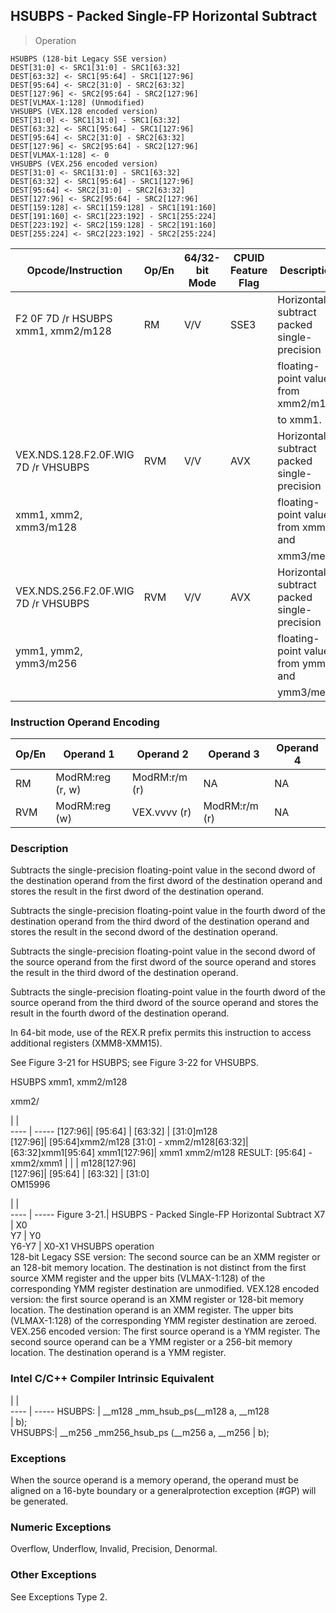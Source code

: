 ## HSUBPS - Packed Single-FP Horizontal Subtract

> Operation

``` slim
HSUBPS (128-bit Legacy SSE version)
DEST[31:0] <- SRC1[31:0] - SRC1[63:32]
DEST[63:32] <- SRC1[95:64] - SRC1[127:96]
DEST[95:64] <- SRC2[31:0] - SRC2[63:32]
DEST[127:96] <- SRC2[95:64] - SRC2[127:96]
DEST[VLMAX-1:128] (Unmodified)
VHSUBPS (VEX.128 encoded version)
DEST[31:0] <- SRC1[31:0] - SRC1[63:32]
DEST[63:32] <- SRC1[95:64] - SRC1[127:96]
DEST[95:64] <- SRC2[31:0] - SRC2[63:32]
DEST[127:96] <- SRC2[95:64] - SRC2[127:96]
DEST[VLMAX-1:128] <- 0
VHSUBPS (VEX.256 encoded version)
DEST[31:0] <- SRC1[31:0] - SRC1[63:32]
DEST[63:32] <- SRC1[95:64] - SRC1[127:96]
DEST[95:64] <- SRC2[31:0] - SRC2[63:32]
DEST[127:96] <- SRC2[95:64] - SRC2[127:96]
DEST[159:128] <- SRC1[159:128] - SRC1[191:160]
DEST[191:160] <- SRC1[223:192] - SRC1[255:224]
DEST[223:192] <- SRC2[159:128] - SRC2[191:160]
DEST[255:224] <- SRC2[223:192] - SRC2[255:224]

```

 Opcode/Instruction                 | Op/En| 64/32-bit Mode| CPUID Feature Flag| Description                                
 ---  | --- | --- | --- | ---
 F2 0F 7D /r HSUBPS xmm1, xmm2/m128 | RM   | V/V           | SSE3              | Horizontal subtract packed single-precision
                                    |      |               |                   | floating-point values from xmm2/m128       
                                    |      |               |                   | to xmm1.                                   
 VEX.NDS.128.F2.0F.WIG 7D /r VHSUBPS| RVM  | V/V           | AVX               | Horizontal subtract packed single-precision
 xmm1, xmm2, xmm3/m128              |      |               |                   | floating-point values from xmm2 and        
                                    |      |               |                   | xmm3/mem.                                  
 VEX.NDS.256.F2.0F.WIG 7D /r VHSUBPS| RVM  | V/V           | AVX               | Horizontal subtract packed single-precision
 ymm1, ymm2, ymm3/m256              |      |               |                   | floating-point values from ymm2 and        
                                    |      |               |                   | ymm3/mem.                                  

### Instruction Operand Encoding
 Op/En| Operand 1       | Operand 2    | Operand 3    | Operand 4
 ---  | --- | --- | --- | ---
 RM   | ModRM:reg (r, w)| ModRM:r/m (r)| NA           | NA       
 RVM  | ModRM:reg (w)   | VEX.vvvv (r) | ModRM:r/m (r)| NA       

### Description
Subtracts the single-precision floating-point value in the second dword of the
destination operand from the first dword of the destination operand and stores
the result in the first dword of the destination operand.

Subtracts the single-precision floating-point value in the fourth dword of the
destination operand from the third dword of the destination operand and stores
the result in the second dword of the destination operand.

Subtracts the single-precision floating-point value in the second dword of the
source operand from the first dword of the source operand and stores the result
in the third dword of the destination operand.

Subtracts the single-precision floating-point value in the fourth dword of the
source operand from the third dword of the source operand and stores the result
in the fourth dword of the destination operand.

In 64-bit mode, use of the REX.R prefix permits this instruction to access additional
registers (XMM8-XMM15).

See Figure 3-21 for HSUBPS; see Figure 3-22 for VHSUBPS.

HSUBPS xmm1, xmm2/m128

xmm2/

   | |  
---- | -----
 [127:96]| [95:64]                                   | [63:32]                        | [31:0]m128                                
 [127:96]| [95:64]xmm2/m128 [31:0] - xmm2/m128[63:32]| [63:32]xmm1[95:64] xmm1[127:96]| xmm1 xmm2/m128 RESULT: [95:64] - xmm2/xmm1
         |                                           |                                | m128[127:96]                              
 [127:96]| [95:64]                                   | [63:32]                        | [31:0]                                    
OM15996

   | |  
---- | -----
 Figure 3-21.| HSUBPS - Packed Single-FP Horizontal Subtract
 X7          | X0                                         
 Y7          | Y0                                         
 Y6-Y7       | X0-X1 VHSUBPS operation                    
128-bit Legacy SSE version: The second source can be an XMM register or an 128-bit
memory location. The destination is not distinct from the first source XMM register
and the upper bits (VLMAX-1:128) of the corresponding YMM register destination
are unmodified. VEX.128 encoded version: the first source operand is an XMM
register or 128-bit memory location. The destination operand is an XMM register.
The upper bits (VLMAX-1:128) of the corresponding YMM register destination are
zeroed. VEX.256 encoded version: The first source operand is a YMM register.
The second source operand can be a YMM register or a 256-bit memory location.
The destination operand is a YMM register.



### Intel C/C++ Compiler Intrinsic Equivalent
   | |  
---- | -----
 HSUBPS: | __m128 _mm_hsub_ps(__m128 a, __m128    
         | b);                                    
 VHSUBPS:| __m256 _mm256_hsub_ps (__m256 a, __m256
         | b);                                    

### Exceptions
When the source operand is a memory operand, the operand must be aligned on
a 16-byte boundary or a generalprotection exception (#GP) will be generated.


### Numeric Exceptions
Overflow, Underflow, Invalid, Precision, Denormal.


### Other Exceptions
See Exceptions Type 2.
